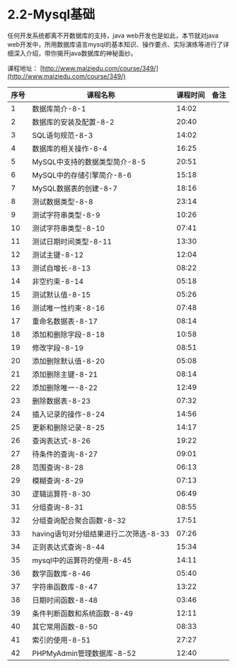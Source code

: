 # 2.2-Mysql基础

任何开发系统都离不开数据库的支持，java web开发也是如此，本节就对java web开发中，所用数据库语言mysql的基本知识、操作要点、实际演练等进行了详细深入介绍，带你揭开java数据库的神秘面纱。

课程地址：  [http://www.maiziedu.com/course/349/](http://www.maiziedu.com/course/349/)

| 序号 | 课程名称 | 课程时间 | 备注 | 
| --- | --- | --- | --- | 
| 1 | 数据库简介-8-1 | 14:02 | |
| 2 | 数据库的安装及配置-8-2 | 20:40 | |
| 3 | SQL语句规范-8-3 | 14:02 | |
| 4 | 数据库的相关操作-8-4 | 16:25 | |
| 5 | MySQL中支持的数据类型简介-8-5 | 20:51 | |
| 6 | MySQL中的存储引擎简介-8-6 | 15:18 | |
| 7 | MySQL数据表的创建-8-7 | 18:16 | |
| 8 | 测试数据类型-8-8 | 23:14 | |
| 9 | 测试字符串类型-8-9 | 10:26 | |
| 10 | 测试字符串类型-8-10 | 07:41 | |
| 11 | 测试日期时间类型-8-11 | 13:30 | |
| 12 | 测试主键-8-12 | 12:04 | |
| 13 | 测试自增长-8-13 | 08:22 | |
| 14 | 非空约束-8-14 | 05:18 | |
| 15 | 测试默认值-8-15 | 05:26 | |
| 16 | 测试唯一性约束-8-16 | 07:48 | |
| 17 | 重命名数据表-8-17 | 08:14 | |
| 18 | 添加和删除字段-8-18 | 10:58 | |
| 19 | 修改字段-8-19 | 08:51 | |
| 20 | 添加删除默认值-8-20 | 05:08 | |
| 21 | 添加删除主键-8-21 | 08:14 | |
| 22 | 添加删除唯一-8-22 | 12:49 | |
| 23 | 删除数据表-8-23 | 07:32 | |
| 24 | 插入记录的操作-8-24 | 14:56 | |
| 25 | 更新和删除记录-8-25 | 14:17 | |
| 26 | 查询表达式-8-26 | 19:22 | |
| 27 | 待条件的查询-8-27 | 09:01 | |
| 28 | 范围查询-8-28 | 06:13 | |
| 29 | 模糊查询-8-29 | 07:13 | |
| 30 | 逻辑运算符-8-30 | 06:49 | |
| 31 | 分组查询-8-31 | 08:55 | |
| 32 | 分组查询配合聚合函数-8-32 | 17:51 | |
| 33 | having语句对分组结果进行二次筛选-8-33 | 07:26 | |
| 34 | 正则表达式查询-8-44 | 15:34 | |
| 35 | mysql中的运算符的使用-8-45 | 14:11 | |
| 36 | 数学函数库-8-46 | 05:40 | |
| 37 | 字符串函数库-8-47 | 13:22 | |
| 38 | 日期时间函数-8-48 | 03:46 | |
| 39 | 条件判断函数和系统函数-8-49 | 12:11 | |
| 40 | 其它常用函数-8-50 | 08:33 | |
| 41 | 索引的使用-8-51 | 27:27 | |
| 42 | PHPMyAdmin管理数据库-8-52 | 12:40 | |
